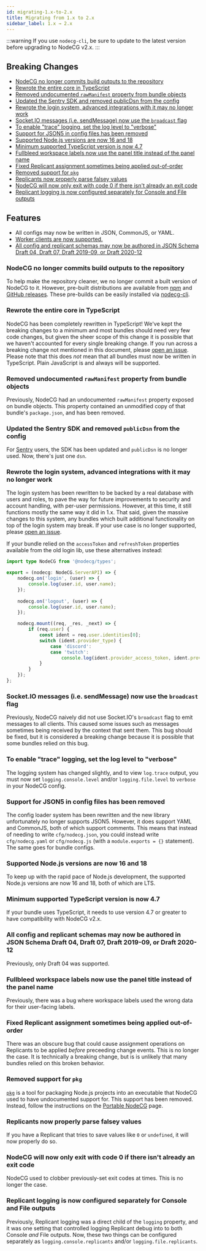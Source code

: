 ```yaml
---
id: migrating-1.x-to-2.x
title: Migrating from 1.x to 2.x
sidebar_label: 1.x → 2.x
---
```


:::warning
If you use `nodecg-cli`, be sure to update to the latest version before upgrading to NodeCG v2.x.
:::

## Breaking Changes

- [NodeCG no longer commits build outputs to the repository](#nodecg-no-longer-commits-build-outputs-to-the-repository)
- [Rewrote the entire core in TypeScript](#rewrote-the-entire-core-in-typescript)
- [Removed undocumented `rawManifest` property from bundle objects](#removed-undocumented-rawmanifest-property-from-bundle-objects)
- [Updated the Sentry SDK and removed publicDsn from the config](#updated-the-sentry-sdk-and-removed-publicdsn-from-the-config)
- [Rewrote the login system, advanced integrations with it may no longer work](#rewrote-the-login-system-advanced-integrations-with-it-may-no-longer-work)
- [Socket.IO messages (i.e. sendMessage) now use the `broadcast` flag](#socketio-messages-ie-sendmessage-now-use-the-broadcast-flag)
- [To enable "trace" logging, set the log level to "verbose"](#to-enable-trace-logging-set-the-log-level-to-verbose)
- [Support for JSON5 in config files has been removed](#support-for-json5-in-config-files-has-been-removed)
- [Supported Node.js versions are now 16 and 18](#supported-nodejs-versions-are-now-16-and-18)
- [Minimum supported TypeScript version is now 4.7](#minimum-supported-typescript-version-is-now-47)
- [Fullbleed workspace labels now use the panel title instead of the panel name](#fullbleed-workspace-labels-now-use-the-panel-title-instead-of-the-panel-name)
- [Fixed Replicant assignment sometimes being applied out-of-order](#fixed-replicant-assignment-sometimes-being-applied-out-of-order)
- [Removed support for `pkg`](#removed-support-for-pkg)
- [Replicants now properly parse falsey values](#replicants-now-properly-parse-falsey-values)
- [NodeCG will now only exit with code 0 if there isn't already an exit code](#nodecg-will-now-only-exit-with-code-0-if-there-isnt-already-an-exit-code)
- [Replicant logging is now configured separately for Console and File outputs](#replicant-logging-is-now-configured-separately-for-console-and-file-outputs)

## Features
- All configs may now be written in JSON, CommonJS, or YAML.
- [Worker clients are now supported.](https://developer.mozilla.org/en-US/docs/Web/API/Web_Workers_API)
- [All config and replicant schemas may now be authored in JSON Schema Draft 04, Draft 07, Draft 2019-09, or Draft 2020-12](#all-config-and-replicant-schemas-may-now-be-authored-in-json-schema-draft-04-draft-07-draft-2019-09-or-draft-2020-12)

### NodeCG no longer commits build outputs to the repository

To help make the repository cleaner, we no longer commit a built version of NodeCG to it. However, pre-built distributions are available from [npm](https://www.npmjs.com/package/nodecg) and [GitHub releases](https://github.com/nodecg/nodecg/releases). These pre-builds can be easily installed via [nodecg-cli](https://github.com/nodecg/nodecg-cli).

### Rewrote the entire core in TypeScript

NodeCG has been completely rewritten in TypeScript! We've kept the breaking changes to a minimum and most bundles should need very few code changes, but given the sheer scope of this change it is possible that we haven't accounted for every single breaking change. If you run across a breaking change not mentioned in this document, please [open an issue](https://github.com/nodecg/docs/issues). Please note that this does *not* mean that all bundles must now be written in TypeScript. Plain JavaScript is and always will be supported.

### Removed undocumented `rawManifest` property from bundle objects

Previously, NodeCG had an undocumented `rawManifest` property exposed on bundle objects. This property contained an unmodified copy of that bundle's `package.json`, and has been removed.

### Updated the Sentry SDK and removed `publicDsn` from the config

For [Sentry](https://sentry.io/) users, the SDK has been updated and `publicDsn` is no longer used. Now, there's just one `dsn`.

### Rewrote the login system, advanced integrations with it may no longer work

The login system has been rewritten to be backed by a real database with users and roles, to pave the way for future improvements to security and account handling, with per-user permissions. However, at this time, it still functions mostly the same way it did in 1.x. That said, given the massive changes to this system, any bundles which built additional functionality on top of the login system may break. If your use case is no longer supported, please [open an issue](https://github.com/nodecg/nodecg/issues).

If your bundle relied on the `accessToken` and `refreshToken` properties available from the old login lib, use these alternatives instead:

```ts
import type NodeCG from '@nodecg/types';

export = (nodecg: NodeCG.ServerAPI) => {
	nodecg.on('login', (user) => {
		console.log(user.id, user.name);
	});
	
	nodecg.on('logout', (user) => {
		console.log(user.id, user.name);
	});

	nodecg.mount((req, _res, _next) => {
		if (req.user) {
			const ident = req.user.identities[0];
			switch (ident.provider_type) {
				case 'discord':
				case 'twitch':
					console.log(ident.provider_access_token, ident.provider_refresh_token);
			}
		}
	});
};
```

### Socket.IO messages (i.e. sendMessage) now use the `broadcast` flag

Previously, NodeCG naively did not use Socket.IO's `broadcast` flag to emit messages to all clients. This caused some issues such as messages sometimes being received by the context that sent them. This bug should be fixed, but it is considered a breaking change because it is possible that some bundles relied on this bug.

### To enable "trace" logging, set the log level to "verbose"

The logging system has changed slightly, and to view `log.trace` output, you must now set `logging.console.level` and/or `logging.file.level` to `verbose` in your NodeCG config.

### Support for JSON5 in config files has been removed

The config loader system has been rewritten and the new library unfortunately no longer supports JSON5. However, it does support YAML and CommonJS, both of which support comments. This means that instead of needing to write `cfg/nodecg.json`, you could instead write `cfg/nodecg.yaml` or `cfg/nodecg.js` (with a `module.exports = {}` statement). The same goes for bundle configs.

### Supported Node.js versions are now 16 and 18

To keep up with the rapid pace of Node.js development, the supported Node.js versions are now 16 and 18, both of which are LTS.

### Minimum supported TypeScript version is now 4.7

If your bundle uses TypeScript, it needs to use version 4.7 or greater to have compatibility with NodeCG v2.x.

### All config and replicant schemas may now be authored in JSON Schema Draft 04, Draft 07, Draft 2019-09, or Draft 2020-12

Previously, only Draft 04 was supported.

### Fullbleed workspace labels now use the panel title instead of the panel name
Previously, there was a bug where workspace labels used the wrong data for their user-facing labels.

### Fixed Replicant assignment sometimes being applied out-of-order
There was an obscure bug that could cause assignment operations on Replicants to be applied _before_ preceeding change events. This is no longer the case. It is technically a breaking change, but is is unlikely that many bundles relied on this broken behavior.

### Removed support for `pkg`
[`pkg`](https://github.com/vercel/pkg) is a tool for packaging Node.js projects into an executable that NodeCG used to have undocumented support for. This support has been removed. Instead, follow the instructions on the [Portable NodeCG](portable-nodecg) page.

### Replicants now properly parse falsey values
If you have a Replicant that tries to save values like `0` or `undefined`, it will now properly do so.

### NodeCG will now only exit with code 0 if there isn't already an exit code
NodeCG used to clobber previously-set exit codes at times. This is no longer the case.

### Replicant logging is now configured separately for Console and File outputs
Previously, Replicant logging was a direct child of the `logging` property, and it was one setting that controlled logging Replicant debug into to both Console *and* File outputs. Now, these two things can be configured separately as `logging.console.replicants` and/or `logging.file.replicants`.
